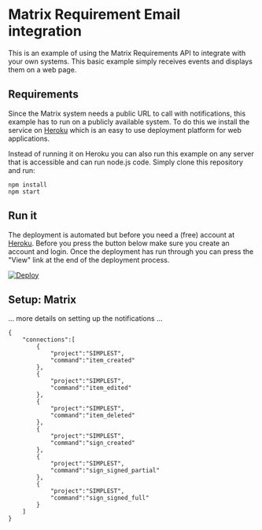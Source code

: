 # Matrix Requirement Email integration
This is an example of using the Matrix Requirements API to integrate with your own systems. This basic example simply receives events and displays them on a web page.

## Requirements
Since the Matrix system needs a public URL to call with notifications, this example has to run on a publicly available system. To do this we install the service on [Heroku](http://www.heroku.com) which is an easy to use deployment platform for web applications.

Instead of running it on Heroku you can also run this example on any server that is accessible and can run node.js code. Simply clone this repository and run:
    
    npm install
    npm start

## Run it
The deployment is automated but before you need a (free) account at [Heroku](https://www.heroku.com). Before you press the button below make sure you create an account and login. Once the deployment has run through you can press the "View" link at the end of the deployment process.

[![Deploy](https://www.herokucdn.com/deploy/button.svg)](https://heroku.com/deploy)

## Setup: Matrix
... more details on setting up the notifications ...


    {
        "connections":[
            {
                "project":"SIMPLEST",
                "command":"item_created"
            },
            {
                "project":"SIMPLEST",
                "command":"item_edited"
            },
            {
                "project":"SIMPLEST",
                "command":"item_deleted"
            },
            {
                "project":"SIMPLEST",
                "command":"sign_created"
            },
            {
                "project":"SIMPLEST",
                "command":"sign_signed_partial"
            },
            {
                "project":"SIMPLEST",
                "command":"sign_signed_full"
            }
        ]
    }